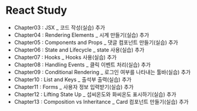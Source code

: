 # React Study

- Chapter03 : JSX \_ 코드 작성(실습) 추가
- Chapter04 : Rendering Elements \_ 시계 만들기(실습) 추가
- Chapter05 : Components and Props \_ 댓글 컴포넌트 만들기(실습) 추가
- Chapter06 : State and Lifecycle \_ state 사용(실습) 추가
- Chapter07 : Hooks \_ Hooks 사용(실습) 추가
- Chapter08 : Handling Events \_ 클릭 이벤트 처리(실습) 추가
- Chapter09 : Conditional Rendering \_ 로그인 여부를 나타내는 툴바(실습) 추가
- Chapter10 : List and Keys \_ 출석부 출력(실습) 추가
- Chapter11 : Forms \_ 사용자 정보 입력받기(실습) 추가
- Chapter12 : Lifting State Up \_ 섭씨온도와 화씨온도 표시하기(실습) 추가
- Chapter13 : Composition vs Inheritance \_ Card 컴포넌트 만들기(실습) 추가
